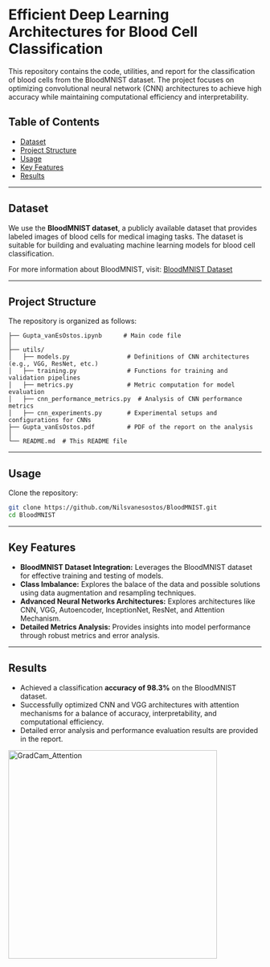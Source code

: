 # Efficient Deep Learning Architectures for Blood Cell Classification

This repository contains the code, utilities, and report for the classification of blood cells from the BloodMNIST dataset. The project focuses on optimizing convolutional neural network (CNN) architectures to achieve high accuracy while maintaining computational efficiency and interpretability.

## Table of Contents

- [Dataset](#dataset)
- [Project Structure](#project-structure)
- [Usage](#usage)
- [Key Features](#key-features)
- [Results](#results)

---

## Dataset

We use the **BloodMNIST dataset**, a publicly available dataset that provides labeled images of blood cells for medical imaging tasks. The dataset is suitable for building and evaluating machine learning models for blood cell classification.

For more information about BloodMNIST, visit: [BloodMNIST Dataset](https://medmnist.com/)

---

## Project Structure

The repository is organized as follows:

```plaintext
├── Gupta_vanEsOstos.ipynb      # Main code file
│ 
├── utils/
│   ├── models.py                # Definitions of CNN architectures (e.g., VGG, ResNet, etc.)
│   ├── training.py              # Functions for training and validation pipelines
│   ├── metrics.py               # Metric computation for model evaluation
│   ├── cnn_performance_metrics.py  # Analysis of CNN performance metrics
│   ├── cnn_experiments.py       # Experimental setups and configurations for CNNs
├── Gupta_vanEsOstos.pdf         # PDF of the report on the analysis
│  
└── README.md  # This README file
```

---

## Usage

Clone the repository:

   ```bash
   git clone https://github.com/Nilsvanesostos/BloodMNIST.git
   cd BloodMNIST
   ```

---

## Key Features

- **BloodMNIST Dataset Integration:** Leverages the BloodMNIST dataset for effective training and testing of models.
- **Class Imbalance:** Explores the balace of the data and possible solutions using data augmentation and resampling techniques.
- **Advanced Neural Networks Architectures:** Explores architectures like CNN, VGG, Autoencoder, InceptionNet, ResNet, and Attention Mechanism.
- **Detailed Metrics Analysis:** Provides insights into model performance through robust metrics and error analysis.

---

## Results

- Achieved a classification **accuracy of 98.3%** on the BloodMNIST dataset.
- Successfully optimized CNN and VGG architectures with attention mechanisms for a balance of accuracy, interpretability, and computational efficiency.
- Detailed error analysis and performance evaluation results are provided in the report.

<img width="415" alt="GradCam_Attention" src="https://github.com/user-attachments/assets/be674315-650e-4fca-aaf1-259de7e857b7" />

